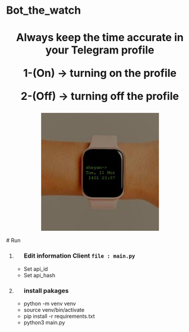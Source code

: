 # Bot_the_watch
<div align="center">
<h1>Always keep the time accurate in your Telegram profile <br>

1-(On) -> turning on the profile <br>

2-(Off) -> turning off the profile</h1>
    <img src="https://github.com/shayan881/Bot_the_watch/blob/main/Cls/wathsave.jpg">

</div>
# Run
<ol>
   <li>
       <ul>
           <h3>Edit information Client  <code>file : main.py</code></h3>
           <li>Set api_id</li>
           <li>Set api_hash</li>
       </ul>
   </li>
   <li>
       <ul>
           <h3>install pakages</h3>
           <li>python -m venv venv</li>
           <li>source venv/bin/activate</li>
           <li>pip install -r requirements.txt</li>
           <li>python3 main.py</li>
       </ul>
   </li>
</ol> 

